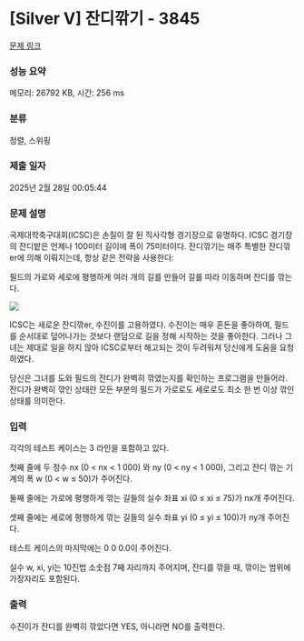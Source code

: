 # [Silver V] 잔디깎기 - 3845 

[문제 링크](https://www.acmicpc.net/problem/3845) 

### 성능 요약

메모리: 26792 KB, 시간: 256 ms

### 분류

정렬, 스위핑

### 제출 일자

2025년 2월 28일 00:05:44

### 문제 설명

<p>국제대학축구대회(ICSC)은 손질이 잘 된 직사각형 경기장으로 유명하다. ICSC 경기장의 잔디밭은 언제나 100미터 길이에 폭이 75미터이다. 잔디깎기는 매주 특별한 잔디깎er에 의해 이뤄지는데, 항상 같은 전략을 사용한다:</p>

<p>필드의 가로와 세로에 평행하게 여러 개의 길를 만들어 길를 따라 이동하며 잔디를 깎는다.</p>

<p><img src="https://www.acmicpc.net/upload/images/lawn.png"></p>

<p>ICSC는 새로운 잔디깎er, 수진이를 고용하였다. 수진이는 매우 혼돈을 좋아하여, 필드를 순서대로 덮어나가는 것보다 랜덤으로 길을 정해 시작하는 것을 좋아한다. 그러나 그녀는 제대로 일을 하지 않아 ICSC로부터 해고되는 것이 두려워져 당신에게 도움을 요청하였다.</p>

<p>당신은 그녀를 도와 필드의 잔디가 완벽히 깎였는지를 확인하는 프로그램을 만들어라. 잔디가 완벽히 깎인 상태란 모든 부분의 필드가 가로로도 세로로도 최소 한 번 이상 깎인 상태를 의미한다.</p>

### 입력 

 <p>각각의 테스트 케이스는 3 라인을 포함하고 있다.</p>

<p>첫째 줄에 두 정수 nx (0 < nx < 1 000) 와 ny (0 < ny < 1 000), 그리고 잔디 깎는 기계의 폭 w (0 < w ≤ 50)가 주어진다.</p>

<p>둘째 줄에는 가로에 평행하게 깎는 길들의 실수 좌표 xi (0 ≤ xi ≤ 75)가 nx개 주어진다.</p>

<p>셋째 줄에는 세로에 평행하게 깎는 길들의 실수 좌표 yi (0 ≤ yi ≤ 100)가 ny개 주어진다.</p>

<p>테스트 케이스의 마지막에는 0 0 0.0이 주어진다.</p>

<p>실수 w, xi, yi는 10진법 소숫점 7째 자리까지 주어지며, 잔디를 깎을 때, 깎이는 범위에 가장자리도 포함된다.</p>

### 출력 

 <p>수진이가 잔디를 완벽히 깎았다면 YES, 아니라면 NO를 출력한다.</p>

